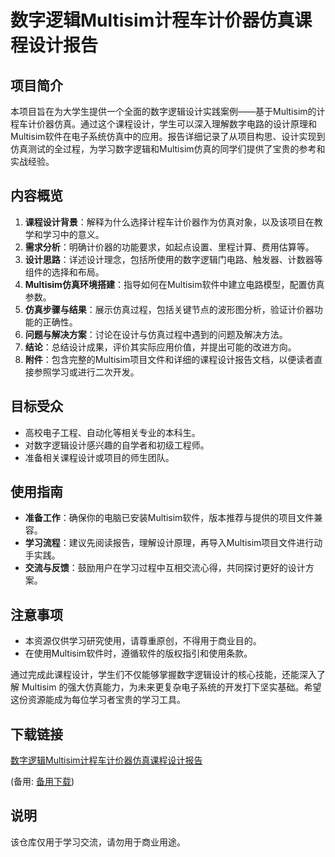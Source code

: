 # 数字逻辑Multisim计程车计价器仿真课程设计报告

## 项目简介

本项目旨在为大学生提供一个全面的数字逻辑设计实践案例——基于Multisim的计程车计价器仿真。通过这个课程设计，学生可以深入理解数字电路的设计原理和Multisim软件在电子系统仿真中的应用。报告详细记录了从项目构思、设计实现到仿真测试的全过程，为学习数字逻辑和Multisim仿真的同学们提供了宝贵的参考和实战经验。

## 内容概览

1. **课程设计背景**：解释为什么选择计程车计价器作为仿真对象，以及该项目在教学和学习中的意义。
2. **需求分析**：明确计价器的功能要求，如起点设置、里程计算、费用估算等。
3. **设计思路**：详述设计理念，包括所使用的数字逻辑门电路、触发器、计数器等组件的选择和布局。
4. **Multisim仿真环境搭建**：指导如何在Multisim软件中建立电路模型，配置仿真参数。
5. **仿真步骤与结果**：展示仿真过程，包括关键节点的波形图分析，验证计价器功能的正确性。
6. **问题与解决方案**：讨论在设计与仿真过程中遇到的问题及解决方法。
7. **结论**：总结设计成果，评价其实际应用价值，并提出可能的改进方向。
8. **附件**：包含完整的Multisim项目文件和详细的课程设计报告文档，以便读者直接参照学习或进行二次开发。

## 目标受众

- 高校电子工程、自动化等相关专业的本科生。
- 对数字逻辑设计感兴趣的自学者和初级工程师。
- 准备相关课程设计或项目的师生团队。

## 使用指南

- **准备工作**：确保你的电脑已安装Multisim软件，版本推荐与提供的项目文件兼容。
- **学习流程**：建议先阅读报告，理解设计原理，再导入Multisim项目文件进行动手实践。
- **交流与反馈**：鼓励用户在学习过程中互相交流心得，共同探讨更好的设计方案。

## 注意事项

- 本资源仅供学习研究使用，请尊重原创，不得用于商业目的。
- 在使用Multisim软件时，遵循软件的版权指引和使用条款。

通过完成此课程设计，学生们不仅能够掌握数字逻辑设计的核心技能，还能深入了解 Multisim 的强大仿真能力，为未来更复杂电子系统的开发打下坚实基础。希望这份资源能成为每位学习者宝贵的学习工具。

## 下载链接
[数字逻辑Multisim计程车计价器仿真课程设计报告](https://pan.quark.cn/s/de007d007da6) 

(备用: [备用下载](https://pan.baidu.com/s/1d5pfNWKWFcRcX5Mw2r-v-w?pwd=1234))

## 说明

该仓库仅用于学习交流，请勿用于商业用途。
